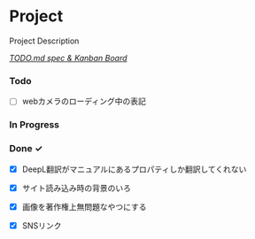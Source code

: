 # Project

Project Description

<em>[TODO.md spec & Kanban Board](https://bit.ly/3fCwKfM)</em>

### Todo

- [ ] webカメラのローディング中の表記  

### In Progress


### Done ✓

- [x] DeepL翻訳がマニュアルにあるプロパティしか翻訳してくれない  
- [x] サイト読み込み時の背景のいろ  
- [x] 画像を著作権上無問題なやつにする  
- [x] SNSリンク  

